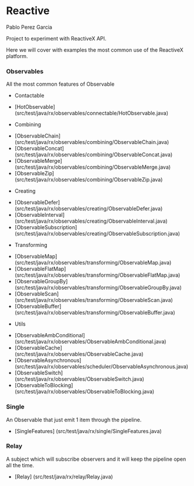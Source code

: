 # Reactive
Pablo Perez Garcia 

Project to experiment with ReactiveX API.

Here we will cover with examples the most common use of the ReactiveX platform.


### Observables

All the most common features of Observable

* Contactable

-   [HotObservable] (src/test/java/rx/observables/connectable/HotObservable.java)

* Combining

-   [ObservableChain] (src/test/java/rx/observables/combining/ObservableChain.java)
-   [ObservableConcat] (src/test/java/rx/observables/combining/ObservableConcat.java)
-   [ObservableMerge] (src/test/java/rx/observables/combining/ObservableMerge.java)
-   [ObservableZip] (src/test/java/rx/observables/combining/ObservableZip.java)

* Creating

-   [ObservableDefer] (src/test/java/rx/observables/creating/ObservableDefer.java)
-   [ObservableInterval] (src/test/java/rx/observables/creating/ObservableInterval.java)
-   [ObservableSubscription] (src/test/java/rx/observables/creating/ObservableSubscription.java)

* Transforming

-   [ObservableMap] (src/test/java/rx/observables/transforming/ObservableMap.java)
-   [ObservableFlatMap] (src/test/java/rx/observables/transforming/ObservableFlatMap.java)
-   [ObservableGroupBy] (src/test/java/rx/observables/transforming/ObservableGroupBy.java)
-   [ObservableScan] (src/test/java/rx/observables/transforming/ObservableScan.java)
-   [ObservableBuffer] (src/test/java/rx/observables/transforming/ObservableBuffer.java)

* Utils

-   [ObservableAmbConditional] (src/test/java/rx/observables/ObservableAmbConditional.java)
-   [ObservableCache] (src/test/java/rx/observables/ObservableCache.java)
-   [ObservableAsynchronous] (src/test/java/rx/observables/scheduler/ObservableAsynchronous.java)
-   [ObservableSwitch] (src/test/java/rx/observables/ObservableSwitch.java)
-   [ObservableToBlocking] (src/test/java/rx/observables/ObservableToBlocking.java)


### Single

An Observable that just emit 1 item through the pipeline.

* [SingleFeatures] (src/test/java/rx/single/SingleFeatures.java)

### Relay

A subject which will subscribe observers and it will keep the pipeline open all the time.

* [Relay] (src/test/java/rx/relay/Relay.java)